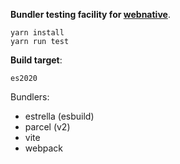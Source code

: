 __Bundler testing facility for [webnative](https://github.com/fission-suite/webnative)__.

```shell
yarn install
yarn run test
```

**Build target**:
```
es2020
```

Bundlers:
- estrella (esbuild)
- parcel (v2)
- vite
- webpack

